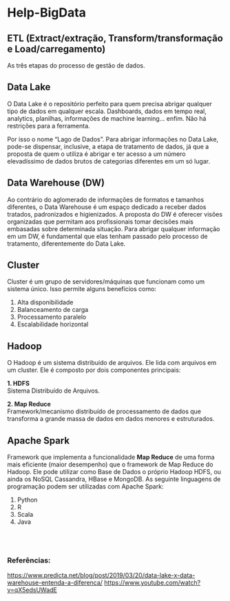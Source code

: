 # Help-BigData

## **ETL** (Extract/extração, Transform/transformação e Load/carregamento)
As três etapas do processo de gestão de dados.


## Data Lake
O Data Lake é o repositório perfeito para quem precisa abrigar qualquer tipo de dados em qualquer escala. Dashboards, dados em tempo real, analytics, planilhas, informações de machine learning… enfim. Não há restrições para a ferramenta.

Por isso o nome “Lago de Dados”. Para abrigar informações no Data Lake, pode-se dispensar, inclusive, a etapa de tratamento de dados, já que a proposta de quem o utiliza é abrigar e ter acesso a um número elevadíssimo de dados brutos de categorias diferentes em um só lugar.


## Data Warehouse (DW)
Ao contrário do aglomerado de informações de formatos e tamanhos diferentes, o Data Warehouse é um espaço dedicado a receber dados tratados, padronizados e higienizados. A proposta do DW é oferecer visões organizadas que permitam aos profissionais tomar decisões mais embasadas sobre determinada situação. Para abrigar qualquer informação em um DW, é fundamental que elas tenham passado pelo processo de tratamento, diferentemente do Data Lake.


## Cluster
Cluster é um grupo de servidores/máquinas que funcionam como um sistema único. Isso permite alguns benefícios como:
1. Alta disponibilidade
2. Balanceamento de carga
3. Processamento paralelo
4. Escalabilidade horizontal


## Hadoop 
O Hadoop é um sistema distribuído de arquivos. Ele lida com arquivos em um cluster.
Ele é composto por dois componentes principais:

**1. HDFS**  
Sistema Distribuído de Arquivos.

**2. Map Reduce**  
Framework/mecanismo distribuído de processamento de dados que transforma a grande massa de dados em dados menores e estruturados.


## Apache Spark
Framework que implementa a funcionalidade **Map Reduce** de uma forma mais eficiente (maior desempenho) que o framework de Map Reduce do Hadoop.
Ele pode utilizar como Base de Dados o próprio Hadoop HDFS, ou ainda os NoSQL Cassandra, HBase e MongoDB.
As seguinte linguagens de programação podem ser utilizadas com Apache Spark:
1. Python
2. R
3. Scala
4. Java


<br>
<br>

### Referências:
<https://www.predicta.net/blog/post/2019/03/20/data-lake-x-data-warehouse-entenda-a-diferenca/>
<https://www.youtube.com/watch?v=qX5edsUWadE>

